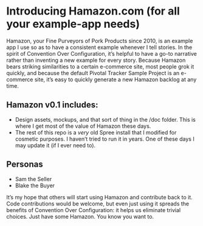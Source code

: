 # Introducing Hamazon.com (for all your example-app needs)

Hamazon, your Fine Purveyors of Pork Products since 2010, is an example app I use so as to have a consistent example whenever I tell stories. In the spirit of Convention Over Configuration, it&#8217;s helpful to have a go-to narrative rather than inventing a new example for every story. Because Hamazon bears striking similarities to a certain e-commerce site, most people grok it quickly, and because the default Pivotal Tracker Sample Project is an e-commerce site, it&#8217;s easy to quickly generate a new Hamazon backlog at any time.

## Hamazon v0.1 includes:

- Design assets, mockups, and that sort of thing in the /doc folder. This is where I get most of the value of Hamazon these days.</li>
- The rest of this repo is a <em>very</em> old Spree install that I modified for cosmetic purposes. I haven&#8217;t tried to run it in years. One of these days I may update it (if I ever need to).
 
## Personas

- Sam the Seller
- Blake the Buyer

It&#8217;s my hope that others will start using Hamazon and contribute back to it. Code contributions would be welcome, but even just using it spreads the benefits of Convention Over Configuration: it helps us eliminate trivial choices. Just have some Hamazon. You know you want to.
